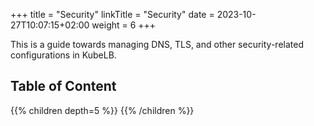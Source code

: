 +++
title = "Security"
linkTitle = "Security"
date = 2023-10-27T10:07:15+02:00
weight = 6
+++

This is a guide towards managing DNS, TLS, and other security-related configurations in KubeLB.

## Table of Content

{{% children depth=5 %}}
{{% /children %}}
